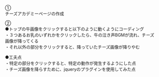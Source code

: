 <!-- reference --------------------
①課題内容（どんな作品か）
　-必要あれば操作方法等こちらに記載
②工夫した点・こだわった点
③質問・疑問（あれば）
④その他（感想、シェアしたいことなんでも）
 ---------------------------------->

 ①</br>
 チーズアカデミーページの作成</br>

 ②</br>
●トップの牛画像をクリックすると以下のように動くようにコーディング</br>
・３つあるお乳のいずれかをクリックしたら、牛の泣き声BGMが流れ、チーズ画像が降ってくる</br>
・それ以外の部分をクリックすると、降っていたチーズ画像が降りやむ</br>

●工夫点</br>
・特定の部分をクリックすると、特定の動作が発生するようにした点</br>
・チーズ画像を降らすために、jqueryのプラグインを使用してみた点</br>
